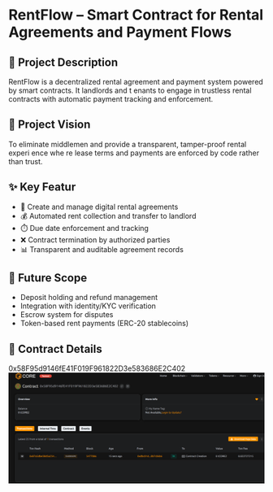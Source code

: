 # RentFlow – Smart Contract for Rental Agreements and Payment Flows

## 📄 Project Description

RentFlow is a decentralized rental agreement and payment system powered by smart contracts. It landlords and t enants to engage in trustless rental contracts with automatic payment tracking and enforcement.    

## 🎯 Project Vision

To eliminate middlemen and provide a transparent, tamper-proof rental experi     ence whe   re lease terms and payments are enforced by code rather than trust.
       
## ✨ Key Featur

- 🏡 Create and manage digital rental agreements
- 💰 Automated rent collection and transfer to landlord
- ⏱️ Due date enforcement and tracking
- ❌ Contract termination by authorized parties
- 📊 Transparent and auditable agreement records

## 🔮 Future Scope

- Deposit holding and refund management
- Integration with identity/KYC verification
- Escrow system for disputes
- Token-based rent payments (ERC-20 stablecoins)

## 📜 Contract Details
0x58F95d9146fE41F019F961822D3e583686E2C402
![alt text](image.png)
